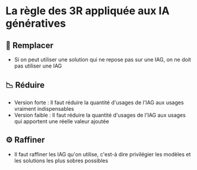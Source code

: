 # La règle des 3R appliquée aux IA génératives

## 🔄 Remplacer
- Si on peut utiliser une solution qui ne repose pas sur une IAG, on ne doit pas utiliser une IAG

## 📉 Réduire
- Version forte : Il faut réduire la quantité d'usages de l'IAG aux usages vraiment indispensables
- Version faible : Il faut réduire la quantité d'usages de l'IAG aux usages qui apportent une réelle valeur ajoutée

## ⚙️ Raffiner
- Il faut raffiner les IAG qu'on utilise, 
c'est-à dire privilégier les modèles et 
les solutions les plus sobres possibles